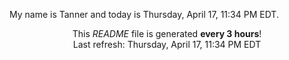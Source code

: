 My name is Tanner and today is Thursday, April 17, 11:34 PM EDT.

<p align="center">This <i>README</i> file is generated <b>every 3 hours</b>!</br>Last refresh: Thursday, April 17, 11:34 PM EDT<br /></p>

